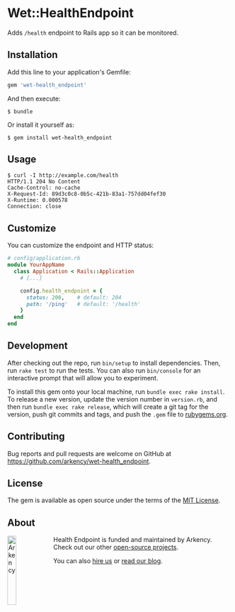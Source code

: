 # Wet::HealthEndpoint

Adds `/health` endpoint to Rails app so it can be monitored.

## Installation

Add this line to your application's Gemfile:

```ruby
gem 'wet-health_endpoint'
```

And then execute:

    $ bundle

Or install it yourself as:

    $ gem install wet-health_endpoint

## Usage

```
$ curl -I http://example.com/health
HTTP/1.1 204 No Content
Cache-Control: no-cache
X-Request-Id: 89d3c0c8-0b5c-421b-83a1-757dd04fef30
X-Runtime: 0.000578
Connection: close
```

## Customize

You can customize the endpoint and HTTP status:

```ruby
# config/application.rb
module YourAppName
  class Application < Rails::Application
    # [...]

    config.health_endpoint = {
      status: 200,    # default: 204
      path: '/ping'   # default: '/health'
    }
  end
end
```

## Development

After checking out the repo, run `bin/setup` to install dependencies. Then, run `rake test` to run the tests. You can also run `bin/console` for an interactive prompt that will allow you to experiment.

To install this gem onto your local machine, run `bundle exec rake install`. To release a new version, update the version number in `version.rb`, and then run `bundle exec rake release`, which will create a git tag for the version, push git commits and tags, and push the `.gem` file to [rubygems.org](https://rubygems.org).

## Contributing

Bug reports and pull requests are welcome on GitHub at https://github.com/arkency/wet-health_endpoint.

## License

The gem is available as open source under the terms of the [MIT License](http://opensource.org/licenses/MIT).

## About

<img src="http://arkency.com/images/arkency.png" alt="Arkency" width="20%" align="left" />

Health Endpoint is funded and maintained by Arkency. Check out our other [open-source projects](https://github.com/arkency).

You can also [hire us](http://arkency.com) or [read our blog](http://blog.arkency.com).
